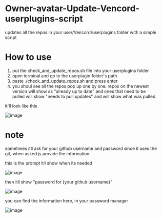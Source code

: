 # Owner-avatar-Update-Vencord-userplugins-script
updates all the repos in your user/Vencord/userplugins folder with a simple script 

# How to use

1. put the check_and_update_repos.sh file into your userplugins folder
2.  open terminal and go to the userplugin folder's path
3.  paste ./check_and_update_repos.sh and press enter
4.  you shoul see all the repos pop up one by one. repos on the newest version will show as "already up to date" and ones that need to be pulled will show "needs to pull updates" and will show what was pulled.

it'll look like this

![image](https://github.com/user-attachments/assets/7151e98c-4776-4e84-8b80-5844e91c28af)

# note
sometimes itll ask for your github username and password since it uses the git, when asked js provide the information.

this is the prompt itll show when its needed

![image](https://github.com/user-attachments/assets/f38747e7-22b2-425e-970a-e134c313e1a4)

then itll show "password for {your github username}" 

![image](https://github.com/user-attachments/assets/82464eee-b8f3-40e2-8f04-d59a68a966bb)

you can find the information here, in your password manager

![image](https://github.com/user-attachments/assets/c8c75e0d-0216-4148-8841-7f254d0cc0b3)


